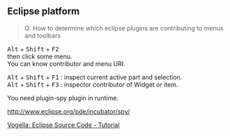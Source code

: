 
## Eclipse platform

> Q: How to determine which eclipse plugins are contributing to menus and toolbars

<kbd>Alt</kbd> + <kbd>Shift</kbd> + <kbd>F2</kbd>  
then click some menu.  
You can know contributor and menu URI.  

<kbd>Alt</kbd> + <kbd>Shift</kbd> + <kbd>F1</kbd> : inspect current active part and selection.  
<kbd>Alt</kbd> + <kbd>Shift</kbd> + <kbd>F3</kbd> : inspector contributor of Widget or item.

You need plugin-spy plugin in runtime.

<http://www.eclipse.org/pde/incubator/spy/>

[Vogella: Eclipse Source Code - Tutorial](http://www.vogella.com/articles/EclipseCodeAccess/article.html)
